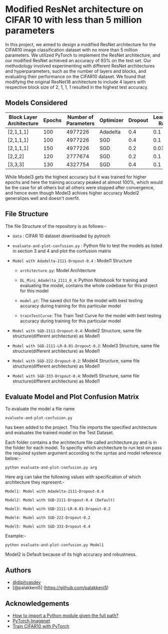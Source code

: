 
# Modified ResNet architecture on CIFAR 10 with less than 5 million parameters

In this project, we aimed to design a modified ResNet architecture for the CIFAR10 image classification dataset with no more than 5 million parameters. We utilized PyTorch to implement the ResNet architecture, and our modified ResNet achieved an accuracy of 93%  on the test set. Our methodology involved experimenting with different ResNet architectures and hyperparameters, such as the number of layers and blocks, and evaluating their performance on the CIFAR10 dataset. We found that modifying the original ResNet18 architecture to include 4 layers with respective block size of 2, 1, 1, 1 resulted in the highest test accuracy.


## Models Considered 


| Block Layer Architecture | Epochs | Number of Parameters | Optimizer | Dropout | Learning Rate | Training Accuracy | Testing Accuracy |
|--------------------------|--------|----------------------|-----------|---------|---------------|-------------------|------------------|
| [2,1,1,1]                | 100    | 4977226              | Adadelta  | 0.4     | 0.1           | 99.76%            | 92.36%           |
| [2,1,1,1]                | 100    | 4977226              | SGD       | 0.4     | 0.1           | 98.32%            | 92.40%           |
| [2,1,1,1]                | 150    | 4977226              | SGD       | 0.2     | 0.01          | 99.98%            | 93.82%           |
| [2,2,2]                  | 120    | 2777674              | SGD       | 0.2     | 0.1           | 97.84%            | 92.17%           |
| [3,3,3]                  | 130    | 4327754              | SGD       | 0.4     | 0.1           | 96.72%            | 92.09%           |


While Model3 gets the highest accuracy but it was trained for higher epochs and here the training accuracy peaked at almost 100%, which would be the case for all others but all others were stopped after convergence, and hence even though Model3 achives higher accuracy Model2 generalizes well and doesn't overfit. 

## File Structure 

The file Structure of the repository is as follows:- 

- ```data``` : CIFAR 10 dataset downloaded by pytroch
- ```evaluate-and-plot-confusion.py``` : Python file to test the models as listed in section 3 and 4 and plot the confusion matrix 

- ```Model with Adadelta-2111-Dropout-0.4``` : Model1 Structure

    - ```architecture.py```: Model Architecture
    - ```DL_Mini_Adadelta_2111_0_4```: Python Notebook for training and evaluating the model, contains the whole codebase for this project for this model 

    - ```model.pt```: The saved dict file for the  model with best testing accuracy during training for this particular model 

    - ```trainTestCurve```: The Train Test Curve for the  model with best testing accuracy during training for this particular model 

- ```Model with SGD-2111-Dropout-0.4```: Model2 Structure, same file structure(different architecture) as Model1

- ```Model with SGD-2111-LR-0.01-Dropout-0.2```: Model3 Structure, same file structure(different architecture) as Model1

- ```Model with SGD-222-Dropout-0.2```: Model4 Structure, same file structure(different architecture) as Model1

- ```Model with SGD-333-Dropout-0.4```: Model5 Structure, same file structure(different architecture) as Model1



## Evaluate Model and Plot Confusion Matrix

To evaluate the model a file name 
```
evaluate-and-plot-confusion.py
```

has been added to the project. This file imports the specified architecture and evaluates the trained model on the Test Dataset. 

Each folder contains a the architecture file called architecture.py and is in the folder for each model. To specifiy which architecture to run test on pass the required system argument according to the syntax and model reference below:- 

```
python evaluate-and-plot-confusion.py arg 
```

Here arg can take the following values with specification of which architecture they represent:- 

```
Model1: Model with Adadelta-2111-Dropout-0.4

Model2: Model with SGD-2111-Dropout-0.4 (Default)

Model3: Model with SGD-2111-LR-0.01-Dropout-0.2

Model4: Model with SGD-222-Dropout-0.2

Model5: Model with SGD-333-Dropout-0.4

```

Example:- 

```
python evaluate-and-plot-confusion.py Model1

```

Model2 is Default because of its high accuracy and robustness. 


## Authors

- [@dipitvasdev](https://www.github.com/dipitvasdev)
- [@palakkeni5] (https://github.com/palakkeni5)


## Acknowledgements

 - [How to import a Python module given the full path?](https://www.geeksforgeeks.org/how-to-import-a-python-module-given-the-full-path/)
 - [PyTorch Imagenet](https://github.com/sanghoon/pytorch_imagenet/blob/master/toy_cifar.py)
 - [Train CIFAR10 with PyTorch](https://github.com/kuangliu/pytorch-cifar)

